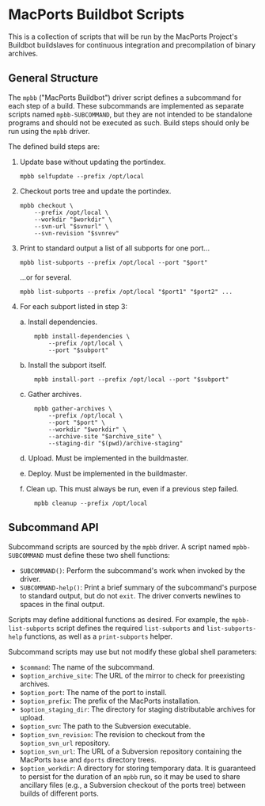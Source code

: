 # MacPorts Buildbot Scripts #

This is a collection of scripts that will be run by the MacPorts
Project's Buildbot buildslaves for continuous integration and
precompilation of binary archives.


## General Structure ##

The `mpbb` ("MacPorts Buildbot") driver script defines a subcommand for
each step of a build. These subcommands are implemented as separate
scripts named `mpbb-SUBCOMMAND`, but they are not intended to be
standalone programs and should not be executed as such. Build steps
should only be run using the `mpbb` driver.

The defined build steps are:

1.  Update base without updating the portindex.

        mpbb selfupdate --prefix /opt/local

2.  Checkout ports tree and update the portindex.

        mpbb checkout \
            --prefix /opt/local \
            --workdir "$workdir" \
            --svn-url "$svnurl" \
            --svn-revision "$svnrev"

3.  Print to standard output a list of all subports for one port...

        mpbb list-subports --prefix /opt/local --port "$port"

    ...or for several.

        mpbb list-subports --prefix /opt/local "$port1" "$port2" ...

4.  For each subport listed in step 3:

    a.  Install dependencies.

            mpbb install-dependencies \
                --prefix /opt/local \
                --port "$subport"

    b.  Install the subport itself.

            mpbb install-port --prefix /opt/local --port "$subport"

    c.  Gather archives.

            mpbb gather-archives \
                --prefix /opt/local \
                --port "$port" \
                --workdir "$workdir" \
                --archive-site "$archive_site" \
                --staging-dir "$(pwd)/archive-staging"

    d.  Upload. Must be implemented in the buildmaster.

    e.  Deploy. Must be implemented in the buildmaster.

    f.  Clean up. This must always be run, even if a previous step
        failed.

            mpbb cleanup --prefix /opt/local


## Subcommand API ##

Subcommand scripts are sourced by the `mpbb` driver. A script named
`mpbb-SUBCOMMAND` must define these two shell functions:

-   `SUBCOMMAND()`:
      Perform the subcommand's work when invoked by the driver.
-   `SUBCOMMAND-help()`:
      Print a brief summary of the subcommand's purpose to standard
      output, but do not `exit`. The driver converts newlines to spaces
      in the final output.

Scripts may define additional functions as desired. For example, the
`mpbb-list-subports` script defines the required `list-subports` and
`list-subports-help` functions, as well as a `print-subports` helper.

Subcommand scripts may use but not modify these global shell parameters:

-   `$command`:
      The name of the subcommand.
-   `$option_archive_site`:
      The URL of the mirror to check for preexisting archives.
-   `$option_port`:
      The name of the port to install.
-   `$option_prefix`:
      The prefix of the MacPorts installation.
-   `$option_staging_dir`:
      The directory for staging distributable archives for upload.
-   `$option_svn`:
      The path to the Subversion executable.
-   `$option_svn_revision`:
      The revision to checkout from the `$option_svn_url` repository.
-   `$option_svn_url`:
      The URL of a Subversion repository containing the MacPorts `base`
      and `dports` directory trees.
-   `$option_workdir`:
      A directory for storing temporary data. It is guaranteed to
      persist for the duration of an `mpbb` run, so it may be used to
      share ancillary files (e.g., a Subversion checkout of the ports
      tree) between builds of different ports.
